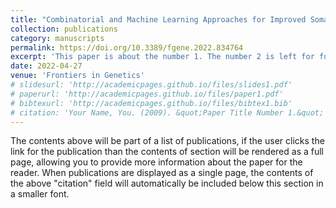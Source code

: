 ```yaml
---
title: "Combinatorial and Machine Learning Approaches for Improved Somatic Variant Calling from Formalin-Fixed Paraffin-Embedded Genome Sequence Data"
collection: publications
category: manuscripts
permalink: https://doi.org/10.3389/fgene.2022.834764
excerpt: 'This paper is about the number 1. The number 2 is left for future work.'
date: 2022-04-27
venue: 'Frontiers in Genetics'
# slidesurl: 'http://academicpages.github.io/files/slides1.pdf'
# paperurl: 'http://academicpages.github.io/files/paper1.pdf'
# bibtexurl: 'http://academicpages.github.io/files/bibtex1.bib'
# citation: 'Your Name, You. (2009). &quot;Paper Title Number 1.&quot; <i>Journal 1</i>. 1(1).'
---
```

The contents above will be part of a list of publications, if the user clicks the link for the publication than the contents of section will be rendered as a full page, allowing you to provide more information about the paper for the reader. When publications are displayed as a single page, the contents of the above "citation" field will automatically be included below this section in a smaller font.
